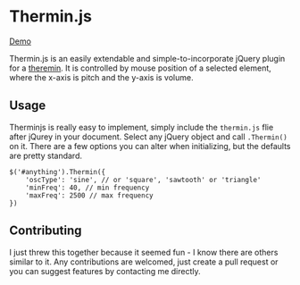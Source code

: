 # Thermin.js

[Demo](https://cdn.rawgit.com/axprin/thermin.js/master/index.html)

Thermin.js is an easily extendable and simple-to-incorporate jQuery plugin for a [theremin](https://en.wikipedia.org/wiki/Theremin). It is controlled by mouse position of a selected element, where the x-axis is pitch and the y-axis is volume. 

## Usage

Therminjs is really easy to implement, simply include the `thermin.js` flie after jQurey in your document. Select any jQuery object and call `.Thermin()` on it. There are a few options you can alter when initializing, but the defaults are pretty standard. 

```
$('#anything').Thermin({
	'oscType': 'sine', // or 'square', 'sawtooth' or 'triangle'
	'minFreq': 40, // min frequency
	'maxFreq': 2500 // max frequency
})
```

## Contributing

I just threw this together because it seemed fun - I know there are others similar to it. Any contributions are welcomed, just create a pull request or you can suggest features by contacting me directly.